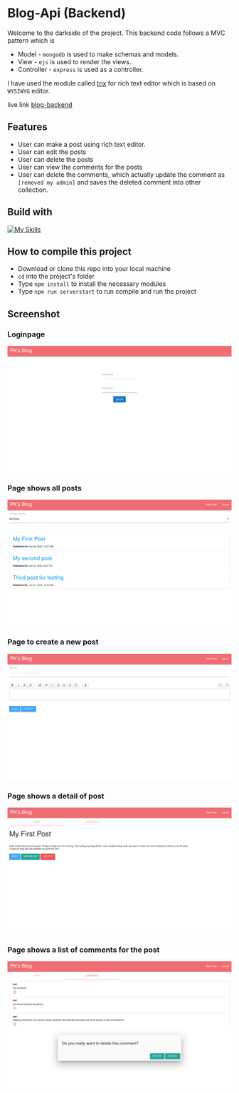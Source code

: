 # Blog-Api (Backend)

Welcome to the darkside of the project. This backend code follows a MVC pattern which is
* Model - `mongodb` is used to make schemas and models.
* View - `ejs` is used to render the views.
* Controller - `express` is used as a controller.

I have used the module called [trix](https://github.com/basecamp/trix) for rich text editor which is based on `WYSIWYG` editor.

live link [blog-backend](https://example.com)

## Features
* User can make a post using rich text editor.
* User can edit the posts
* User can delete the posts
* User can view the comments for the posts
* User can delete the comments, which actually update the comment as `[removed my admin]` and saves the deleted comment into other collection.

## Build with
[![My Skills](https://skillicons.dev/icons?i=js,html,css,express,mongodb,nodejs,postman,git)](https://skillicons.dev)

## How to compile this project
* Download or clone this repo into your local machine
* `cd` into the project's folder
* Type `npm install` to install the necessary modules
* Type `npm run serverstart` to run compile and run the project

## Screenshot
### Loginpage
![Secrrenshot of a login page](/assets/Screenshot%20from%202023-06-28%2011-40-25.png)

### Page shows all posts
![screen of a page shows all posts](/assets/Screenshot%20from%202023-06-28%2011-40-45.png)

### Page to create a new post
![screenshot of a page use to create a new post](/assets/Screenshot%20from%202023-06-28%2011-41-01.png)

### Page shows a detail of post
![screenshot of a page shows a detail of a post](/assets/Screenshot%20from%202023-06-28%2011-41-20.png)

### Page shows a list of comments for the post
![screenshot shows a list of comments for the post](/assets//Screenshot%20from%202023-06-28%2011-42-17.png)